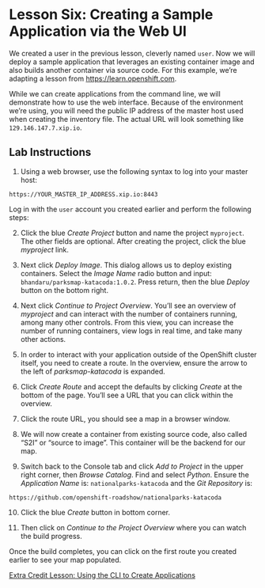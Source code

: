 # Lesson Six: Creating a Sample Application via the Web UI

We created a user in the previous lesson, cleverly named `user`. Now we will deploy a sample application that leverages an existing container image and also builds another container via source code. For this example, we’re adapting a lesson from https://learn.openshift.com. 

While we can create applications from the command line, we will demonstrate how to use the web interface. Because of the environment we’re using, you will need the public IP address of the master host used when creating the inventory file. The actual URL will look something like `129.146.147.7.xip.io`.

## Lab Instructions

1. Using a web browser, use the following syntax to log into your master host: 
```
https://YOUR_MASTER_IP_ADDRESS.xip.io:8443
```
Log in with the `user` account you created earlier and perform the following steps:

2. Click the blue *Create Project* button and name the project `myproject`. The other fields are optional. After creating the project, click the blue *myproject* link.

3. Next click *Deploy Image*. This dialog allows us to deploy existing containers. Select the *Image Name* radio button and input: `bhandaru/parksmap-katacoda:1.0.2`. Press return, then the blue *Deploy* button on the bottom right. 

4. Next click *Continue to Project Overview*. You’ll see an overview of *myproject* and can interact with the number of containers running, among many other controls. From this view, you can increase the number of running containers, view logs in real time, and take many other actions.

5. In order to interact with your application outside of the OpenShift cluster itself, you need to create a route. In the overview, ensure the arrow to the left of *parksmap-katacoda* is expanded. 

6. Click *Create Route* and accept the defaults by clicking *Create* at the bottom of the page. You’ll see a URL that you can click within the overview.

7. Click the route URL, you should see a map in a browser window.

8. We will now create a container from existing source code, also called “S2I” or “source to image”. This container will be the backend for our map.

9. Switch back to the Console tab and click *Add to Project* in the upper right corner, then *Browse Catalog*. Find and select *Python*. Ensure the *Application Name* is: `nationalparks-katacoda` and the *Git Repository* is:
```
https://github.com/openshift-roadshow/nationalparks-katacoda
```

10. Click the blue *Create* button in bottom corner.

11. Then click on *Continue to the Project Overview* where you can watch the build progress.

Once the build completes, you can click on the first route you created earlier to see your map populated.

[Extra Credit Lesson: Using the CLI to Create Applications](07-lesson-extra_credit.md)
